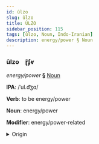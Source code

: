 ```yaml
---
id: ûlzo
slug: ûlzo
title: ÛLZO
sidebar_position: 115
tags: [ûlzo, Noun, Indo-Iranian]
description: energy/power § Noun
---
```


### ûlzo&emsp;<span kind="abugida">ɽ͊ʄⱴ</span>

*energy/power* **§** [Noun](../../tags/Noun)

**IPA**: /ˈul.d͡ʒɑ/

**Verb**: to be energy/power

**Noun**: energy/power

**Modifier**: energy/power-related

<details>
    <summary>Origin</summary>
    Hindi ऊर्जा ūrjā [uːɾ.d͡ʒäː]<br/>
    <em>Indo-Iranian Language Family</em>
</details>